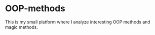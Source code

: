 # OOP-methods

This is my small platform where I analyze interesting OOP methods and magic methods.
